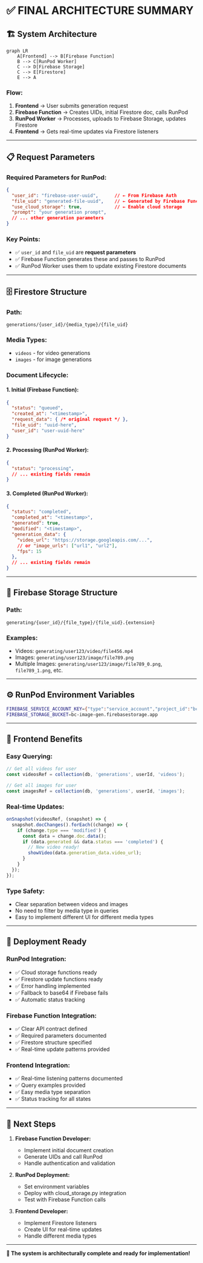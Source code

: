 # ✅ FINAL ARCHITECTURE SUMMARY

## 🏗️ **System Architecture**

```mermaid
graph LR
    A[Frontend] --> B[Firebase Function]
    B --> C[RunPod Worker]
    C --> D[Firebase Storage]
    C --> E[Firestore]
    E --> A
```

### **Flow:**
1. **Frontend** → User submits generation request
2. **Firebase Function** → Creates UIDs, initial Firestore doc, calls RunPod
3. **RunPod Worker** → Processes, uploads to Firebase Storage, updates Firestore
4. **Frontend** → Gets real-time updates via Firestore listeners

---

## 📋 **Request Parameters**

### **Required Parameters for RunPod:**
```json
{
  "user_id": "firebase-user-uuid",      // ← From Firebase Auth
  "file_uid": "generated-file-uuid",    // ← Generated by Firebase Function  
  "use_cloud_storage": true,            // ← Enable cloud storage
  "prompt": "your generation prompt",
  // ... other generation parameters
}
```

### **Key Points:**
- ✅ `user_id` and `file_uid` are **request parameters**
- ✅ Firebase Function generates these and passes to RunPod
- ✅ RunPod Worker uses them to update existing Firestore documents

---

## 🗄️ **Firestore Structure**

### **Path:**
```
generations/{user_id}/{media_type}/{file_uid}
```

### **Media Types:**
- `videos` - for video generations
- `images` - for image generations

### **Document Lifecycle:**

#### **1. Initial (Firebase Function):**
```json
{
  "status": "queued",
  "created_at": "<timestamp>",
  "request_data": { /* original request */ },
  "file_uid": "uuid-here",
  "user_id": "user-uuid-here"
}
```

#### **2. Processing (RunPod Worker):**
```json
{
  "status": "processing",
  // ... existing fields remain
}
```

#### **3. Completed (RunPod Worker):**
```json
{
  "status": "completed",
  "completed_at": "<timestamp>",
  "generated": true,
  "modified": "<timestamp>",
  "generation_data": {
    "video_url": "https://storage.googleapis.com/...",
    // or "image_urls": ["url1", "url2"],
    "fps": 15
  },
  // ... existing fields remain
}
```

---

## 📁 **Firebase Storage Structure**

### **Path:**
```
generating/{user_id}/{file_type}/{file_uid}.{extension}
```

### **Examples:**
- Videos: `generating/user123/video/file456.mp4`
- Images: `generating/user123/image/file789.png`
- Multiple Images: `generating/user123/image/file789_0.png`, `file789_1.png`, etc.

---

## ⚙️ **RunPod Environment Variables**

```bash
FIREBASE_SERVICE_ACCOUNT_KEY={"type":"service_account","project_id":"bc-image-gen",...}
FIREBASE_STORAGE_BUCKET=bc-image-gen.firebasestorage.app
```

---

## 🎯 **Frontend Benefits**

### **Easy Querying:**
```javascript
// Get all videos for user
const videosRef = collection(db, 'generations', userId, 'videos');

// Get all images for user  
const imagesRef = collection(db, 'generations', userId, 'images');
```

### **Real-time Updates:**
```javascript
onSnapshot(videosRef, (snapshot) => {
  snapshot.docChanges().forEach((change) => {
    if (change.type === 'modified') {
      const data = change.doc.data();
      if (data.generated && data.status === 'completed') {
        // New video ready!
        showVideo(data.generation_data.video_url);
      }
    }
  });
});
```

### **Type Safety:**
- Clear separation between videos and images
- No need to filter by media type in queries
- Easy to implement different UI for different media types

---

## 🚀 **Deployment Ready**

### **RunPod Integration:**
- ✅ Cloud storage functions ready
- ✅ Firestore update functions ready  
- ✅ Error handling implemented
- ✅ Fallback to base64 if Firebase fails
- ✅ Automatic status tracking

### **Firebase Function Integration:**
- ✅ Clear API contract defined
- ✅ Required parameters documented
- ✅ Firestore structure specified
- ✅ Real-time update patterns provided

### **Frontend Integration:**
- ✅ Real-time listening patterns documented
- ✅ Query examples provided
- ✅ Easy media type separation
- ✅ Status tracking for all states

---

## 📝 **Next Steps**

1. **Firebase Function Developer:**
   - Implement initial document creation
   - Generate UIDs and call RunPod
   - Handle authentication and validation

2. **RunPod Deployment:**
   - Set environment variables
   - Deploy with cloud_storage.py integration
   - Test with Firebase Function calls

3. **Frontend Developer:**
   - Implement Firestore listeners
   - Create UI for real-time updates
   - Handle different media types

---

**🎉 The system is architecturally complete and ready for implementation!**
